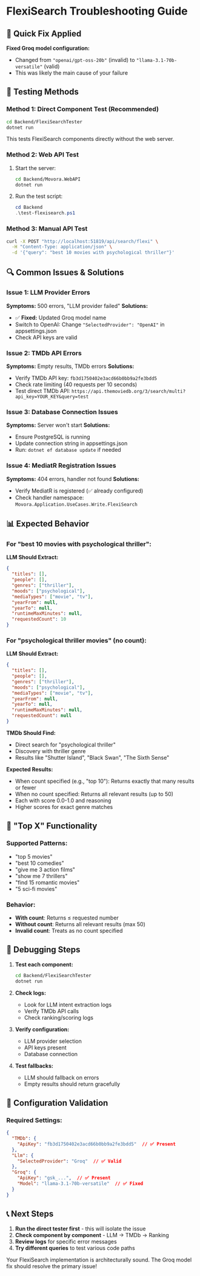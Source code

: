 # FlexiSearch Troubleshooting Guide

## 🎯 Quick Fix Applied

**Fixed Groq model configuration:**
- Changed from `"openai/gpt-oss-20b"` (invalid) to `"llama-3.1-70b-versatile"` (valid)
- This was likely the main cause of your failure

## 🧪 Testing Methods

### Method 1: Direct Component Test (Recommended)
```bash
cd Backend/FlexiSearchTester
dotnet run
```
This tests FlexiSearch components directly without the web server.

### Method 2: Web API Test
1. Start the server:
   ```bash
   cd Backend/Movora.WebAPI
   dotnet run
   ```

2. Run the test script:
   ```powershell
   cd Backend
   .\test-flexisearch.ps1
   ```

### Method 3: Manual API Test
```bash
curl -X POST "http://localhost:51819/api/search/flexi" \
  -H "Content-Type: application/json" \
  -d '{"query": "best 10 movies with psychological thriller"}'
```

## 🔍 Common Issues & Solutions

### Issue 1: LLM Provider Errors
**Symptoms:** 500 errors, "LLM provider failed"
**Solutions:**
- ✅ **Fixed:** Updated Groq model name
- Switch to OpenAI: Change `"SelectedProvider": "OpenAI"` in appsettings.json
- Check API keys are valid

### Issue 2: TMDb API Errors
**Symptoms:** Empty results, TMDb errors
**Solutions:**
- Verify TMDb API key: `fb3d1750402e3acd66b0bb9a2fe3bdd5`
- Check rate limiting (40 requests per 10 seconds)
- Test direct TMDb API: `https://api.themoviedb.org/3/search/multi?api_key=YOUR_KEY&query=test`

### Issue 3: Database Connection Issues
**Symptoms:** Server won't start
**Solutions:**
- Ensure PostgreSQL is running
- Update connection string in appsettings.json
- Run: `dotnet ef database update` if needed

### Issue 4: MediatR Registration Issues
**Symptoms:** 404 errors, handler not found
**Solutions:**
- Verify MediatR is registered (✅ already configured)
- Check handler namespace: `Movora.Application.UseCases.Write.FlexiSearch`

## 📊 Expected Behavior

### For "best 10 movies with psychological thriller":

**LLM Should Extract:**
```json
{
  "titles": [],
  "people": [],
  "genres": ["thriller"],
  "moods": ["psychological"],
  "mediaTypes": ["movie", "tv"],
  "yearFrom": null,
  "yearTo": null,
  "runtimeMaxMinutes": null,
  "requestedCount": 10
}
```

### For "psychological thriller movies" (no count):

**LLM Should Extract:**
```json
{
  "titles": [],
  "people": [],
  "genres": ["thriller"],
  "moods": ["psychological"],
  "mediaTypes": ["movie", "tv"],
  "yearFrom": null,
  "yearTo": null,
  "runtimeMaxMinutes": null,
  "requestedCount": null
}
```

**TMDb Should Find:**
- Direct search for "psychological thriller"
- Discovery with thriller genre
- Results like "Shutter Island", "Black Swan", "The Sixth Sense"

**Expected Results:**
- When count specified (e.g., "top 10"): Returns exactly that many results or fewer
- When no count specified: Returns all relevant results (up to 50)
- Each with score 0.0-1.0 and reasoning
- Higher scores for exact genre matches

## 🔢 "Top X" Functionality

### Supported Patterns:
- "top 5 movies"
- "best 10 comedies"
- "give me 3 action films"
- "show me 7 thrillers"
- "find 15 romantic movies"
- "5 sci-fi movies"

### Behavior:
- **With count**: Returns ≤ requested number
- **Without count**: Returns all relevant results (max 50)
- **Invalid count**: Treats as no count specified

## 🚨 Debugging Steps

1. **Test each component:**
   ```bash
   cd Backend/FlexiSearchTester
   dotnet run
   ```

2. **Check logs:**
   - Look for LLM intent extraction logs
   - Verify TMDb API calls
   - Check ranking/scoring logs

3. **Verify configuration:**
   - LLM provider selection
   - API keys present
   - Database connection

4. **Test fallbacks:**
   - LLM should fallback on errors
   - Empty results should return gracefully

## 🔧 Configuration Validation

### Required Settings:
```json
{
  "TMDb": {
    "ApiKey": "fb3d1750402e3acd66b0bb9a2fe3bdd5"  // ✅ Present
  },
  "Llm": {
    "SelectedProvider": "Groq"  // ✅ Valid
  },
  "Groq": {
    "ApiKey": "gsk_...",  // ✅ Present
    "Model": "llama-3.1-70b-versatile"  // ✅ Fixed
  }
}
```

## 📞 Next Steps

1. **Run the direct tester first** - this will isolate the issue
2. **Check component by component** - LLM → TMDb → Ranking
3. **Review logs** for specific error messages
4. **Try different queries** to test various code paths

Your FlexiSearch implementation is architecturally sound. The Groq model fix should resolve the primary issue!
